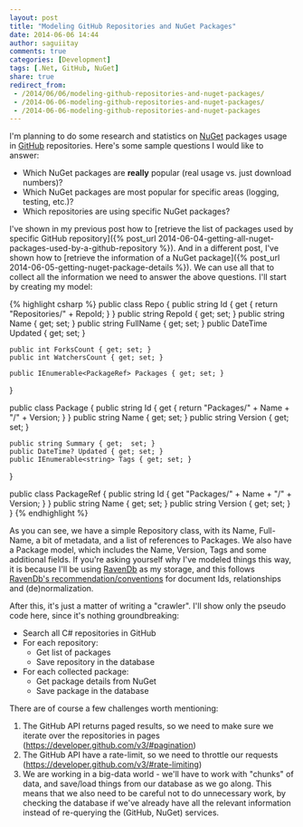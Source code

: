 ```yaml
---
layout: post
title: "Modeling GitHub Repositories and NuGet Packages"
date: 2014-06-06 14:44
author: saguiitay
comments: true
categories: [Development]
tags: [.Net, GitHub, NuGet]
share: true
redirect_from:
 - /2014/06/06/modeling-github-repositories-and-nuget-packages/
 - /2014-06-06-modeling-github-repositories-and-nuget-packages/
 - /2014-06-06-modeling-github-repositories-and-nuget-packages
---
```

I'm planning to do some research and statistics on [NuGet](http://www.nuget.org) packages usage in [GitHub](http://www.github.com) repositories.
Here's some sample questions I would like to answer:

- Which NuGet packages are **really** popular (real usage vs. just download numbers)?
- Which NuGet packages are most popular for specific areas (logging, testing, etc.)?
- Which repositories are using specific NuGet packages?

I've shown in my previous post how to [retrieve the list of packages used by 
specific GitHub repository]({% post_url 2014-06-04-getting-all-nuget-packages-used-by-a-github-repository %}). And in a different post,
I've shown how to [retrieve the information of a NuGet package]({% post_url 2014-06-05-getting-nuget-package-details %}). We can use all 
that to collect all the information we need to answer the above questions. I'll start by creating my model:

{% highlight csharp %}
public class Repo
{
	public string Id { get { return "Repositories/" + RepoId; } }
	public string RepoId { get; set; }
	public string Name { get; set; }
	public string FullName { get; set; }
	public DateTime Updated { get; set; }
 
	public int ForksCount { get; set; }
	public int WatchersCount { get; set; }
 
	public IEnumerable<PackageRef> Packages { get; set; }
}

public class Package
{
	public string Id { get { return "Packages/" + Name + "/" + Version; } }
	public string Name { get; set; }
	public string Version { get; set; }
           
	public string Summary { get;  set; }
	public DateTime? Updated { get; set; }
	public IEnumerable<string> Tags { get; set; }
}

public class PackageRef
{
	public string Id { get "Packages/" + Name + "/" + Version; } }
	public string Name { get; set; }
	public string Version { get; set; }
}
{% endhighlight %}

As you can see, we have a simple Repository class, with its Name, Full-Name, a bit of metadata, and a list of references to Packages.
We also have a Package model, which includes the Name, Version, Tags and some additional fields. If you're asking yourself why I've modeled
things this way, it is because I'll be using [RavenDb](http://ravendb.net/) as my storage, and this follows
[RavenDb's recommendation/conventions](http://ravendb.net/docs/2.5/theory/document-structure-design) for document Ids, relationships and (de)normalization.

After this, it's just a matter of writing a "crawler". I'll show only the pseudo code here, since it's nothing groundbreaking:

- Search all C# repositories in GitHub
- For each repository:
  - Get list of packages
  - Save repository in the database
- For each collected package:
  - Get package details from NuGet
  - Save package in the database

There are of course a few challenges worth mentioning:

1. The GitHub API returns paged results, so we need to make sure we iterate over the repositories in pages (<https://developer.github.com/v3/#pagination>)
2. The GitHub API have a rate-limit, so we need to throttle our requests (<https://developer.github.com/v3/#rate-limiting>)
3. We are working in a big-data world - we'll have to work with "chunks" of data, and save/load things from our database as we go along. This means that we also need to be careful not to do unnecessary work, by checking the database if we've already have all the relevant information instead of re-querying the (GitHub, NuGet) services.
